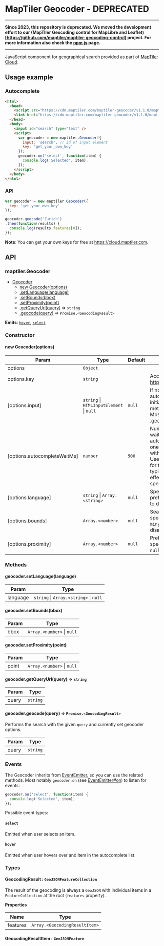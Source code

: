 # MapTiler Geocoder - DEPRECATED

---

**Since 2023, this repository is deprecated. We moved the development effort to
our (MapTIler Geocoding control for MapLibre and Leaflet)[https://github.com/maptiler/maptiler-geocoding-control] project.
For more information also check the
[npm.js](https://www.npmjs.com/package/@maptiler/geocoding-control) page.**

---


JavaScript component for geographical search provided as part of [MapTiler Cloud](https://www.maptiler.com/cloud).

## Usage example

### Autocomplete

```html
<html>
  <head>
    <script src="https://cdn.maptiler.com/maptiler-geocoder/v1.1.0/maptiler-geocoder.js"></script>
    <link href="https://cdn.maptiler.com/maptiler-geocoder/v1.1.0/maptiler-geocoder.css" rel="stylesheet" />
  </head>
  <body>
    <input id="search" type="text" />
    <script>
      var geocoder = new maptiler.Geocoder({
        input: 'search', // id of input element
        key: 'get_your_own_key'
      });
      geocoder.on('select', function(item) {
        console.log('Selected', item);
      });
    </script>
  </body>
</html>
```

### API

```js
var geocoder = new maptiler.Geocoder({
  key: 'get_your_own_key'
});

geocoder.geocode('Zurich')
.then(function(results) {
  console.log(results.features[0]);
});
```

**Note**: You can get your own keys for free at https://cloud.maptiler.com.

## API

### maptiler.Geocoder

* [Geocoder](#module_maptiler.Geocoder)
    * [new Geocoder(options)](#new_module_maptiler.Geocoder_new)
    * [.setLanguage(language)](#module_maptiler.Geocoder+setLanguage)
    * [.setBounds(bbox)](#module_maptiler.Geocoder+setBounds)
    * [.setProximity(point)](#module_maptiler.Geocoder+setProximity)
    * [.getQueryUrl(query)](#module_maptiler.Geocoder+getQueryUrl) ⇒ `string`
    * [.geocode(query)](#module_maptiler.Geocoder+geocode) ⇒ `Promise.<GeocodingResult>`

**Emits**: [`hover`](#Geocoder+event_hover), [`select`](#Geocoder+event_select)

### Constructor

<a name="new_module_maptiler.Geocoder_new"></a>

#### new Geocoder(options)

| Param | Type | Default | Description |
| --- | --- | --- | --- |
| options | `Object` |  | |
| options.key | `string` | | Access key from https://cloud.maptiler.com/ |
| [options.input] | `string` \| `HTMLInputElement` \| `null` | `null` | If no input is provided, the autocomplete will not be initiated, but the rest of the methods can still be used. Most notably [.geocode(query)](#module_maptiler.Geocoder+geocode). |
| [options.autocompleteWaitMs] | `number` | `500` | Number of milliseconds to wait before autocompleting. At most one request will be sent within this timeframe. Useful if you want to wait for the user to finish typing. Does not have any effect if `input` is not specified. |
| [options.language] | `string` \| `Array.<string>` | `null` | Specifies language preference e.g. `en,de`, `null` to disable. |
| [options.bounds] | `Array.<number>` | `null` | Search only within the specified bounds `[minx, miny, maxx, maxy]`, `null` to disable. |
| [options.proximity] | `Array.<number>` | `null` | Prefer results closer to the specified point `[lon, lat]`, `null` to disable. |

### Methods
<a name="module_maptiler.Geocoder+setLanguage"></a>

#### geocoder.setLanguage(language)

| Param | Type |
| --- | --- |
| language | `string` \| `Array.<string>` \| `null` |

<a name="module_maptiler.Geocoder+setBounds"></a>

#### geocoder.setBounds(bbox)

| Param | Type |
| --- | --- |
| bbox | `Array.<number>` \| `null` |

<a name="module_maptiler.Geocoder+setProximity"></a>

#### geocoder.setProximity(point)

| Param | Type |
| --- | --- |
| point | `Array.<number>` \| `null` |

<a name="module_maptiler.Geocoder+getQueryUrl"></a>

#### geocoder.getQueryUrl(query) ⇒ `string`

| Param | Type |
| --- | --- |
| query | `string` |

<a name="module_maptiler.Geocoder+geocode"></a>

#### geocoder.geocode(query) ⇒ `Promise.<GeocodingResult>`

Performs the search with the given `query` and currently set geocoder options.

| Param | Type |
| --- | --- |
| query | `string` |

### Events

The Geocoder inherits from [EventEmitter](https://nodejs.org/api/events.html#events_class_eventemitter), so you can use the related methods. Most notably `geocoder.on` (see [EventEmitter#on](https://nodejs.org/api/events.html#events_emitter_on_eventname_listener)) to listen for events:

```js
geocoder.on('select', function(item) {
  console.log('Selected', item);
});
```

Possible event types:

<a name="Geocoder+event_select"></a>

#### `select`
Emitted when user selects an item.

<a name="Geocoder+event_hover"></a>

#### `hover`
Emitted when user hovers over and item in the autocomplete list.

### Types

#### GeocodingResult : `GeoJSONFeatureCollection`

The result of the geocoding is always a `GeoJSON` with individual items in a `FeatureCollection` at the root (`features` property).

**Properties**

| Name | Type |
| --- | --- |
| features | `Array.<GeocodingResultItem>` |

#### GeocodingResultItem : `GeoJSONFeature`
